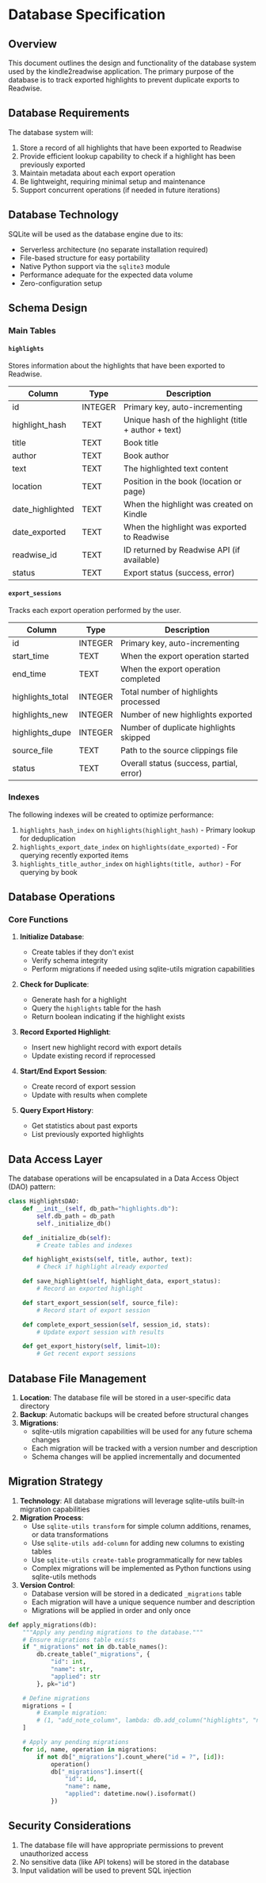 # Database Specification

## Overview

This document outlines the design and functionality of the database system used by the kindle2readwise application. The primary purpose of the database is to track exported highlights to prevent duplicate exports to Readwise.

## Database Requirements

The database system will:
1. Store a record of all highlights that have been exported to Readwise
2. Provide efficient lookup capability to check if a highlight has been previously exported
3. Maintain metadata about each export operation
4. Be lightweight, requiring minimal setup and maintenance
5. Support concurrent operations (if needed in future iterations)

## Database Technology

SQLite will be used as the database engine due to its:
- Serverless architecture (no separate installation required)
- File-based structure for easy portability
- Native Python support via the `sqlite3` module
- Performance adequate for the expected data volume
- Zero-configuration setup

## Schema Design

### Main Tables

#### `highlights`

Stores information about the highlights that have been exported to Readwise.

| Column          | Type          | Description                                              |
|-----------------|---------------|----------------------------------------------------------|
| id              | INTEGER       | Primary key, auto-incrementing                           |
| highlight_hash  | TEXT          | Unique hash of the highlight (title + author + text)     |
| title           | TEXT          | Book title                                               |
| author          | TEXT          | Book author                                              |
| text            | TEXT          | The highlighted text content                             |
| location        | TEXT          | Position in the book (location or page)                  |
| date_highlighted| TEXT          | When the highlight was created on Kindle                 |
| date_exported   | TEXT          | When the highlight was exported to Readwise              |
| readwise_id     | TEXT          | ID returned by Readwise API (if available)               |
| status          | TEXT          | Export status (success, error)                           |

#### `export_sessions`

Tracks each export operation performed by the user.

| Column          | Type          | Description                                              |
|-----------------|---------------|----------------------------------------------------------|
| id              | INTEGER       | Primary key, auto-incrementing                           |
| start_time      | TEXT          | When the export operation started                        |
| end_time        | TEXT          | When the export operation completed                      |
| highlights_total| INTEGER       | Total number of highlights processed                     |
| highlights_new  | INTEGER       | Number of new highlights exported                        |
| highlights_dupe | INTEGER       | Number of duplicate highlights skipped                   |
| source_file     | TEXT          | Path to the source clippings file                        |
| status          | TEXT          | Overall status (success, partial, error)                 |

### Indexes

The following indexes will be created to optimize performance:

1. `highlights_hash_index` on `highlights(highlight_hash)` - Primary lookup for deduplication
2. `highlights_export_date_index` on `highlights(date_exported)` - For querying recently exported items
3. `highlights_title_author_index` on `highlights(title, author)` - For querying by book

## Database Operations

### Core Functions

1. **Initialize Database**:
   - Create tables if they don't exist
   - Verify schema integrity
   - Perform migrations if needed using sqlite-utils migration capabilities

2. **Check for Duplicate**:
   - Generate hash for a highlight
   - Query the `highlights` table for the hash
   - Return boolean indicating if the highlight exists

3. **Record Exported Highlight**:
   - Insert new highlight record with export details
   - Update existing record if reprocessed

4. **Start/End Export Session**:
   - Create record of export session
   - Update with results when complete

5. **Query Export History**:
   - Get statistics about past exports
   - List previously exported highlights

## Data Access Layer

The database operations will be encapsulated in a Data Access Object (DAO) pattern:

```python
class HighlightsDAO:
    def __init__(self, db_path="highlights.db"):
        self.db_path = db_path
        self._initialize_db()

    def _initialize_db(self):
        # Create tables and indexes

    def highlight_exists(self, title, author, text):
        # Check if highlight already exported

    def save_highlight(self, highlight_data, export_status):
        # Record an exported highlight

    def start_export_session(self, source_file):
        # Record start of export session

    def complete_export_session(self, session_id, stats):
        # Update export session with results

    def get_export_history(self, limit=10):
        # Get recent export sessions
```

## Database File Management

1. **Location**: The database file will be stored in a user-specific data directory
2. **Backup**: Automatic backups will be created before structural changes
3. **Migrations**:
   - sqlite-utils migration capabilities will be used for any future schema changes
   - Each migration will be tracked with a version number and description
   - Schema changes will be applied incrementally and documented

## Migration Strategy

1. **Technology**: All database migrations will leverage sqlite-utils built-in migration capabilities
2. **Migration Process**:
   - Use `sqlite-utils transform` for simple column additions, renames, or data transformations
   - Use `sqlite-utils add-column` for adding new columns to existing tables
   - Use `sqlite-utils create-table` programmatically for new tables
   - Complex migrations will be implemented as Python functions using sqlite-utils methods
3. **Version Control**:
   - Database version will be stored in a dedicated `_migrations` table
   - Each migration will have a unique sequence number and description
   - Migrations will be applied in order and only once

```python
def apply_migrations(db):
    """Apply any pending migrations to the database."""
    # Ensure migrations table exists
    if "_migrations" not in db.table_names():
        db.create_table("_migrations", {
            "id": int,
            "name": str,
            "applied": str
        }, pk="id")

    # Define migrations
    migrations = [
        # Example migration:
        # (1, "add_note_column", lambda: db.add_column("highlights", "note", str)),
    ]

    # Apply any pending migrations
    for id, name, operation in migrations:
        if not db["_migrations"].count_where("id = ?", [id]):
            operation()
            db["_migrations"].insert({
                "id": id,
                "name": name,
                "applied": datetime.now().isoformat()
            })
```

## Security Considerations

1. The database file will have appropriate permissions to prevent unauthorized access
2. No sensitive data (like API tokens) will be stored in the database
3. Input validation will be used to prevent SQL injection

